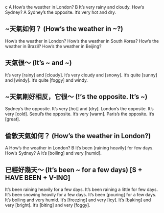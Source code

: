 c
A How’s the weather in London?
B It’s very rainy and cloudy. How’s Sydney?
A Sydney’s the opposite. It’s very hot and dry.

## ~天氣如何？ (How’s the weather in ~?)

How’s the weather in London?
How’s the weather in South Korea?
How’s the weather in Brazil?
How’s the weather in Beijing?

## 天氣很～ (It’s ~ and ~)

It’s very [rainy] and [cloudy].
It’s very cloudy and [snowy].
It’s quite [sunny] and [windy].
It’s quite [foggy] and windy.

## ~天氣剛好相反，它很～ (!’s the opposite. It’s ~)

Sydney’s the opposite. It’s very [hot] and [dry].
London’s the opposite. It’s very [cold].
Seoul’s the opposite. It’s very [warm].
Paris’s the opposite. It’s [great].

## 倫敦天氣如何？ (How’s the weather in London?)

A How’s the weather in London?
B It’s been [raining heavily] for few days. How’s Sydney?
A It’s [boiling] and very [humid].

## 已經好幾天～ (It’s been ~ for a few days) [S + HAVE BEEN + V-ING]

It’s been raining heavily for a few days.
It’s been raining a little for few days.
It’s been snowing heavily for a few days.
It’s been [pouring] for a few days.
It’s boiling and very humid.
It’s [freezing] and very [icy].
It’s [baking] and very [bright].
It’s [biting] and very [foggy].

